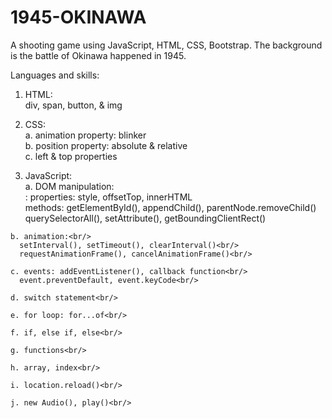 # 1945-OKINAWA
A shooting game using JavaScript, HTML, CSS, Bootstrap. The background is the battle of Okinawa happened in 1945.

Languages and skills:

  1. HTML:<br/>
    div, span, button, & img<br/>

  2. CSS:<br/>
    a. animation property: blinker<br/>
    b. position property: absolute & relative<br/>
    c. left & top properties<br/>

  3. JavaScript:<br/>
    a. DOM manipulation:<br/>:
      properties: style, offsetTop, innerHTML<br/>
      methods: getElementById(), appendChild(), parentNode.removeChild()<br/>
      querySelectorAll(), setAttribute(), getBoundingClientRect()<br/>

    b. animation:<br/>
      setInterval(), setTimeout(), clearInterval()<br/>
      requestAnimationFrame(), cancelAnimationFrame()<br/>

    c. events: addEventListener(), callback function<br/>
      event.preventDefault, event.keyCode<br/>

    d. switch statement<br/>

    e. for loop: for...of<br/>

    f. if, else if, else<br/>

    g. functions<br/>

    h. array, index<br/>

    i. location.reload()<br/>

    j. new Audio(), play()<br/>

